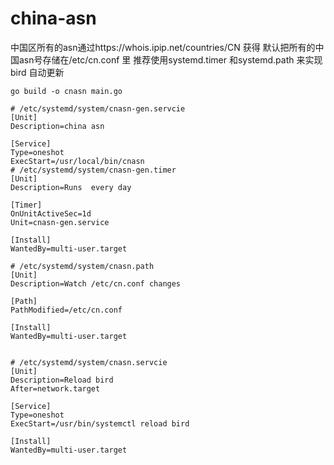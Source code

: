 # china-asn
中国区所有的asn通过https://whois.ipip.net/countries/CN 获得
默认把所有的中国asn号存储在/etc/cn.conf 里
推荐使用systemd.timer 和systemd.path 来实现bird 自动更新
```
go build -o cnasn main.go

# /etc/systemd/system/cnasn-gen.servcie
[Unit]
Description=china asn

[Service]
Type=oneshot
ExecStart=/usr/local/bin/cnasn
# /etc/systemd/system/cnasn-gen.timer
[Unit]
Description=Runs  every day

[Timer]
OnUnitActiveSec=1d
Unit=cnasn-gen.service

[Install]
WantedBy=multi-user.target

# /etc/systemd/system/cnasn.path
[Unit]
Description=Watch /etc/cn.conf changes

[Path]
PathModified=/etc/cn.conf

[Install]
WantedBy=multi-user.target


# /etc/systemd/system/cnasn.servcie
[Unit]
Description=Reload bird
After=network.target

[Service]
Type=oneshot
ExecStart=/usr/bin/systemctl reload bird

[Install]
WantedBy=multi-user.target

```



